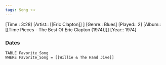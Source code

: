 ```yaml
---
tags: Song ⭐⭐ 
---
```

[Time:: 3:28]
[Artist:: [[Eric Clapton]] ]
[Genre:: Blues]
[Played:: 2]
[Album:: [[Time Pieces - The Best Of Eric Clapton (1974)]]]
[Year:: 1974]
### Dates
````dataview
TABLE Favorite_Song
WHERE Favorite_Song = [[Willie & The Hand Jive]]
````